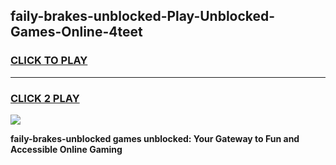 
## faily-brakes-unblocked-Play-Unblocked-Games-Online-4teet
<h3>
<a href="https://premium76.site?title=faily-brakes-unblocked&ref=25A">CLICK TO PLAY</a></h3>
<hr>

<h3>
<a href="https://premium76.site?title=faily-brakes-unblocked&ref=25A">CLICK 2 PLAY</a>
  
</h3>

<a href="https://premium76.site?title=faily-brakes-unblocked&ref=25A"><img src="https://clearcache.store/games.png"></a>


**faily-brakes-unblocked games unblocked: Your Gateway to Fun and Accessible Online Gaming**
